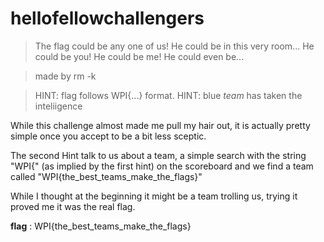 # hellofellowchallengers


> The flag could be any one of us! He could be in this very room... He could be you! He could be me! He could even be...

> made by rm -k

> HINT: flag follows WPI{...} format. HINT: blue *team* has taken the inteliigence


While this challenge almost made me pull my hair out, it is actually pretty simple once you accept to be a bit less sceptic.

The second Hint talk to us about a team, a simple search with the string "WPI{" (as implied by the first hint) on the scoreboard and we find a team called "WPI{the\_best\_teams\_make\_the\_flags}"

While I thought at the beginning it might be a team trolling us, trying it proved me it was the real flag. 

**flag** : WPI{the\_best\_teams\_make\_the\_flags}